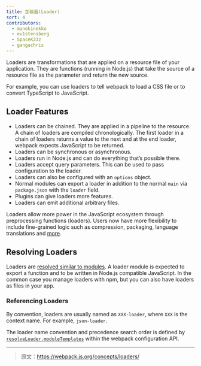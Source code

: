 ```yaml
---
title: 加载器(Loader)
sort: 4
contributors:
  - manekinekko
  - ev1stensberg
  - SpaceK33z
  - gangachris
---
```


Loaders are transformations that are applied on a resource file of your application. They are functions (running in Node.js) that take the source of a resource file as the parameter and return the new source.

For example, you can use loaders to tell webpack to load a CSS file or to convert TypeScript to JavaScript.

## Loader Features

* Loaders can be chained. They are applied in a pipeline to the resource. A chain of loaders are compiled chronologically. The first loader in a chain of loaders returns a value to the next and at the end loader, webpack expects JavaScript to be returned.
* Loaders can be synchronous or asynchronous.
* Loaders run in Node.js and can do everything that’s possible there.
* Loaders accept query parameters. This can be used to pass configuration to the loader.
* Loaders can also be configured with an `options` object.
* Normal modules can export a loader in addition to the normal `main` via `package.json` with the `loader` field.
* Plugins can give loaders more features.
* Loaders can emit additional arbitrary files.

Loaders allow more power in the JavaScript ecosystem through preprocessing
functions (loaders). Users now have more flexibility to include fine-grained logic such as compression, packaging, language translations and [more](/loaders).

## Resolving Loaders

Loaders are [resolved similar to modules](/concepts/module-resolution/). A loader module is expected to export a function and to be written in Node.js compatible JavaScript. In the common case you manage loaders with npm, but you can also have loaders as files in your app.

### Referencing Loaders

By convention, loaders are usually named as `XXX-loader`, where `XXX` is the context name. For example, `json-loader`.

The loader name convention and precedence search order is defined by [`resolveLoader.moduleTemplates`](/configuration/resolve#resolveloader) within the webpack configuration API.

***

> 原文：https://webpack.js.org/concepts/loaders/